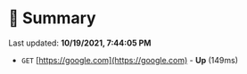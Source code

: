# 📖 Summary
Last updated: **10/19/2021, 7:44:05 PM**

- `GET` [https://google.com](https://google.com) - **Up** (149ms)
